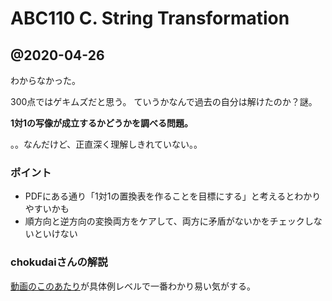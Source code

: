 # ABC110 C. String Transformation

## @2020-04-26

わからなかった。

300点ではゲキムズだと思う。
ていうかなんで過去の自分は解けたのか？謎。

**1対1の写像が成立するかどうかを調べる問題。**

。。なんだけど、正直深く理解しきれていない。。

### ポイント

- PDFにある通り「1対1の置換表を作ることを目標にする」と考えるとわかりやすいかも
- 順方向と逆方向の変換両方をケアして、両方に矛盾がないかをチェックしないといけない

### chokudaiさんの解説

[動画のこのあたり](https://youtu.be/gdQxKESnXKs?t=1923)が具体例レベルで一番わかり易い気がする。
